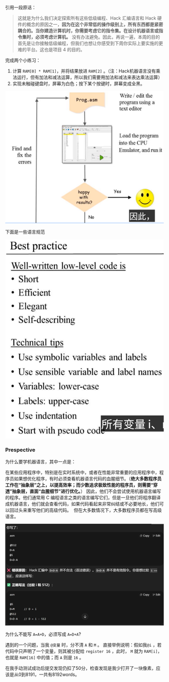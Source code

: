 
引用一段原话：

>这就是为什么我们决定探索所有这些低级编程、Hack 汇编语言和 Hack 硬件的概念的原因之一，**因为在这个非常低的操作级别上，所有东西都是紧密耦合的。当你建造计算机时，你需要考虑它的指令集。在设计机器语言或指令集时，必须考虑计算机。** 没有办法避免。因此，再说一遍，本周的目的首先是让你接触低级编程，但我们也想让你感受到下周你实际上要实施的更难的平台。这也是项目 4 的目的。

完成两个小练习：
1. 计算 `RAM[0] * RAM[1]`，并将结果放进 `RAM[2]` 。（注：Hack机器语言没有乘法运行，但有加法和减法运算，所以我们需要用加法和减法来表达乘法运算）
2. 实现未触碰键盘时，屏幕为白色；按下某个按键时，屏幕变成全黑。

![](../../../img/Pasted%20image%2020250807141722.png)

下面是一些语言规范

![](../../../img/Pasted%20image%2020250807142540.png)


### Prespective

为什么要学机器语言，其中一点是：

在某些应用程序中，特别是在实时系统中，或者在性能非常重要的应用程序中，程序员如果想优化程序，有时必须查看机器语言代码的血腥细节。（**绝大多数程序员工作在“抽象层”之上，以提高效率；而少数追求极致性能的程序员，则需要“穿透”抽象层，直面“血腥细节”进行优化。**）
因此，他们不会尝试使用机器语言编写的程序。他们通常用 C 编程语言之类的语言编写它们，但是一旦他们将程序翻译成机器语言，他们就会查看代码，如果代码看起来非常纠结或不必要地长，他们可以回过头来重写他们的高级代码。 
但在大多数情况下，大多数程序员都在写高级语言。



![](../../../img/Pasted%20image%2020250807193415.png)

为什么不能写 `A=A+D`，必须写成 `A=D+A`?

遇到的一个问题，当我 `@变量` 时，分不清 `A` 和 `M` 。
直接举例说明：假如我`@i` ，若代码中只声明了一个变量，则其被分配给 `register 16` ，此时， `M` 就为 `RAM[i]`，也就是 `RAM[16]` 中的值；而 `A` 则是 `16` 。

在我手动测试成功后提交发现仍扣了50分，检查发现是我少打开了一块像素，应该是从0到8191，一共有8192words。